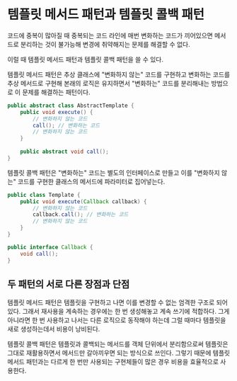 # 템플릿 메서드 패턴과 템플릿 콜백 패턴

코드에 중복이 많아질 때 중복되는 코드 라인에 매번 변화하는 코드가 끼어있으면 메서드로 분리하는 것이 불가능해 변경에 취약해지는 문제를 해결할 수 없다.

이럴 때 템플릿 메서드 패턴과 템플릿 콜백 패턴을 쓸 수 있다. 

템플릿 메서드 패턴은 추상 클래스에 "변화하지 않는" 코드를 구현하고 변화하는 코드를 추상 메서드로 구현해 본래의 로직은 유지하면서 "변화하는" 코드를 분리해내는 방법으로 이 문제를 해결하는 패턴이다.

```java
public abstract class AbstractTemplate {
    public void execute() {
        // 변화하지 않는 코드
        call(); // 변화하는 코드
        // 변화하지 않는 코드
    }
    
    public abstract void call();
}
```

템플릿 콜백 패턴은 "변화하는" 코드는 별도의 인터페이스로 만들고 이를 "변화하지 않는" 코드를 구현한 클래스의 메서드에 파라미터로 집어넣는다.

```java
public class Template {
    public void execute(Callback callback) {
        // 변화하지 않는 코드
        callback.call(); // 변화하는 코드
        // 변화하지 않는 코드
    }
}

public interface Callback {
    void call();
}
```

## 두 패턴의 서로 다른 장점과 단점

템플릿 메서드 패턴은 템플릿을 구현하고 나면 이를 변경할 수 없는 엄격한 구조로 되어있다. 그래서 재사용을 계속하는 경우에는 한 번 생성해놓고 계속 쓰기에 적합하다. 그게 아니라면 한 번 사용하고 나서는 다른 로직으로 동작해야 하는데 그럴 때마다 템플릿을 새로 생성하는데서 비용이 낭비된다.

템플릿 콜백 패턴은 템플릿과 콜백되는 메서드를 객체 단위에서 분리함으로써 템플릿은 그대로 재활용하면서 메서드만 갈아끼우면 되는 방식으로 쓰인다. 그렇기 때문에 템플릿 메서드 패턴과는 다르게 한 번만 사용되는 구현체들이 많은 경우 비용을 효율적으로 사용한다.